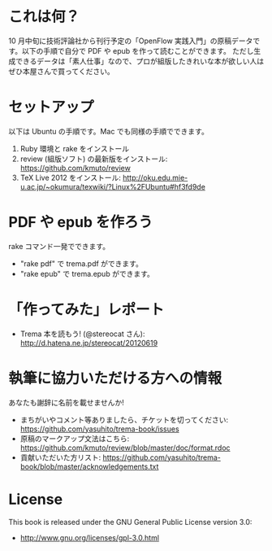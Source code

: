# これは何？

10 月中旬に技術評論社から刊行予定の「OpenFlow 実践入門」の原稿データです。以下の手順で自分で PDF や epub を作って読むことができます。
ただし生成できるデータは「素人仕事」なので、プロが組版したきれいな本が欲しい人はぜひ本屋さんで買ってください。


# セットアップ

以下は Ubuntu の手順です。Mac でも同様の手順でできます。

 1. Ruby 環境と rake をインストール
 2. review (組版ソフト) の最新版をインストール: https://github.com/kmuto/review
 3. TeX Live 2012 をインストール: http://oku.edu.mie-u.ac.jp/~okumura/texwiki/?Linux%2FUbuntu#hf3fd9de


# PDF や epub を作ろう

rake コマンド一発でできます。

 * "rake pdf" で trema.pdf ができます。
 * "rake epub" で trema.epub ができます。


# 「作ってみた」レポート

 * Trema 本を読もう! (@stereocat さん): http://d.hatena.ne.jp/stereocat/20120619


# 執筆に協力いただける方への情報

あなたも謝辞に名前を載せませんか!

 * まちがいやコメント等ありましたら、チケットを切ってください: https://github.com/yasuhito/trema-book/issues
 * 原稿のマークアップ文法はこちら: https://github.com/kmuto/review/blob/master/doc/format.rdoc
 * 貢献いただいた方リスト: https://github.com/yasuhito/trema-book/blob/master/acknowledgements.txt


# License

This book is released under the GNU General Public License version 3.0:

 * http://www.gnu.org/licenses/gpl-3.0.html
